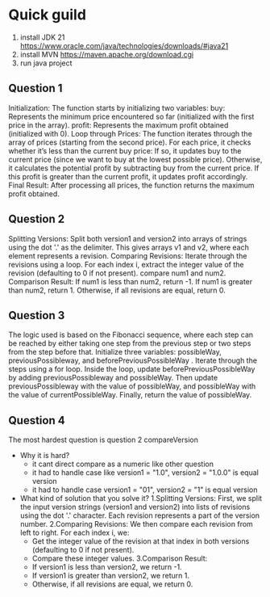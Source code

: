 # Quick guild
1. install JDK 21 https://www.oracle.com/java/technologies/downloads/#java21
2. install MVN https://maven.apache.org/download.cgi
3. run java project

## Question 1 
  Initialization:
  The function starts by initializing two variables:
    buy: Represents the minimum price encountered so far (initialized with the first price in the array).
    profit: Represents the maximum profit obtained (initialized with 0).
  Loop through Prices:
    The function iterates through the array of prices (starting from the second price).
    For each price, it checks whether it’s less than the current buy price:
    If so, it updates buy to the current price (since we want to buy at the lowest possible price).
    Otherwise, it calculates the potential profit by subtracting buy from the current price.
    If this profit is greater than the current profit, it updates profit accordingly.
  Final Result:
    After processing all prices, the function returns the maximum profit obtained.

## Question 2
  Splitting Versions:
    Split both version1 and version2 into arrays of strings using the dot '.' as the delimiter.
    This gives arrays v1 and v2, where each element represents a revision.
  Comparing Revisions:
    Iterate through the revisions using a loop.
    For each index i, extract the integer value of the revision (defaulting to 0 if not present).
    compare num1 and num2.
  Comparison Result:
    If num1 is less than num2, return -1.
    If num1 is greater than num2, return 1.
    Otherwise, if all revisions are equal, return 0.

## Question 3
  The logic used is based on the Fibonacci sequence, where each step can be reached by either taking one step from the previous step or two steps from the step before that.
  Initialize three variables: possibleWay, previousPossibleway, and beforePreviousPossibleWay  .
  Iterate through the steps using a for loop.
  Inside the loop, update beforePreviousPossibleWay by adding previousPossibleway and possibleWay.
  Then update previousPossibleway with the value of possibleWay, and possibleWay with the value of currentPossibleWay.
  Finally, return the value of possibleWay.

## Question 4
  The most hardest question is question 2 compareVersion
   - Why it is hard?
     - it cant direct compare as a numeric like other question
     - it had to handle case  like version1 = "1.0", version2 = "1.0.0" is equal version
     - it had to handle case  version1 = "01", version2 = "1" is equal version
   - What kind of solution that you solve it?
    1.Splitting Versions: First, we split the input version strings (version1 and version2) into lists of revisions using the dot '.' character. Each revision represents a part of the version number.
    2.Comparing Revisions: We then compare each revision from left to right. For each index i, we:
      - Get the integer value of the revision at that index in both versions (defaulting to 0 if not present).
      - Compare these integer values.
    3.Comparison Result:
      - If version1 is less than version2, we return -1.
      - If version1 is greater than version2, we return 1.
      - Otherwise, if all revisions are equal, we return 0.
